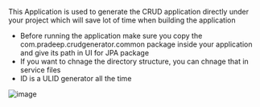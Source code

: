 This Application is used to generate the CRUD application directly under your project which will save lot of time when building the application

- Before running the application make sure you copy the com.pradeep.crudgenerator.common package inside your application and give its path in UI for JPA package
- If you want to chnage the directory structure, you can chnage that in service files
- ID is a ULID generator all the time

![image](https://github.com/pradeepm93969/Spring-boot-3-crud-generator/assets/53876288/4492da92-f915-4706-a583-127acb5d18d1)

